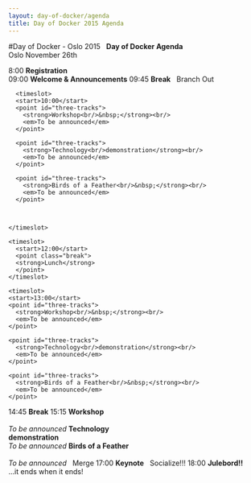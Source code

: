 ```yaml
---
layout: day-of-docker/agenda
title: Day of Docker 2015 Agenda
---
```

#Day of Docker - Oslo 2015
<agenda>
  <timeslot>
    <start>&nbsp;</start>
    <point class="header">
      <strong>Day of Docker Agenda</strong><br/>
      Oslo November 26th
    </point>
  </timeslot>

  <timeslot>
    <start>8:00</start>
    <point><strong>Registration</strong><br/></point>
  </timeslot>

  <timeslot>
    <start>09:00</start>
    <point><strong>Welcome &amp; Announcements</strong></point>
  </timeslot>

  <timeslot>
    <start>09:45</start>
    <point class="break">
    <strong>Break</strong>
    </point>
  </timeslot>

  <timeslot>
    <start>&nbsp;</start>
    <point class="header">
      Branch Out
    </point>
  </timeslot>

      <timeslot>
      <start>10:00</start>
      <point id="three-tracks">
        <strong>Workshop<br/>&nbsp;</strong><br/>
        <em>To be announced</em>
      </point>

      <point id="three-tracks">
        <strong>Technology<br/>demonstration</strong><br/>
        <em>To be announced</em>
      </point>

      <point id="three-tracks">
        <strong>Birds of a Feather<br/>&nbsp;</strong><br/>
        <em>To be announced</em>
      </point>



    </timeslot>

    <timeslot>
      <start>12:00</start>
      <point class="break">
      <strong>Lunch</strong>
      </point>
    </timeslot>

    <timeslot>
    <start>13:00</start>
    <point id="three-tracks">
      <strong>Workshop<br/>&nbsp;</strong><br/>
      <em>To be announced</em>
    </point>

    <point id="three-tracks">
      <strong>Technology<br/>demonstration</strong><br/>
      <em>To be announced</em>
    </point>

    <point id="three-tracks">
      <strong>Birds of a Feather<br/>&nbsp;</strong><br/>
      <em>To be announced</em>
    </point>

  </timeslot>

  <timeslot>
    <start>14:45</start>
    <point class="break">
    <strong>Break</strong>
    </point>
  </timeslot>


  <timeslot>
  <start>15:15</start>
  <point id="three-tracks">
    <strong>Workshop<br/>&nbsp;</strong><br/>
    <em>To be announced</em>
  </point>

  <point id="three-tracks">
    <strong>Technology<br/>demonstration</strong><br/>
    <em>To be announced</em>
  </point>

  <point id="three-tracks">
    <strong>Birds of a Feather<br/>&nbsp;</strong><br/>
    <em>To be announced</em>
  </point>

</timeslot>

<timeslot>
  <start>&nbsp;</start>
  <point class="header">
    Merge
  </point>
</timeslot>

  <timeslot>
    <start>17:00</start>
    <point>
      <strong>Keynote</strong>
    </point>
  </timeslot>

  <timeslot>
    <start>&nbsp;</start>
    <point class="header">
      Socialize!!!
    </point>
  </timeslot>

  <timeslot>
    <start>18:00</start>
    <point>
      <strong>Julebord!!</strong><br/>
...it ends when it ends!
    </point>
  </timeslot>
